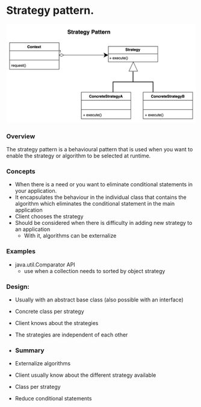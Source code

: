 # Strategy pattern.
![Interface Design Pattern Screenshot](../../../../../images/strategy-pattern.png)

### Overview
The strategy pattern is a behavioural pattern that is used when you 
want to enable the strategy or algorithm to be selected at runtime. 

### Concepts
- When there is a need or you want to eliminate conditional statements in your application.
- It encapsulates the behaviour in the individual class that contains the algorithm 
   which eliminates the conditional statement in the main application
- Client chooses the strategy
- Should be considered when there is difficulty in adding new strategy to an application 
  - With it, algorithms can be externalize 

### Examples
- java.util.Comparator API 
  - use when a collection needs to sorted by object strategy


### Design:
- Usually with an abstract base class (also possible with an interface)
- Concrete class per strategy
- Client knows about the strategies
- The strategies are independent of each other

- ### Summary
- Externalize algorithms
- Client usually know about the different strategy available
- Class per strategy
- Reduce conditional statements